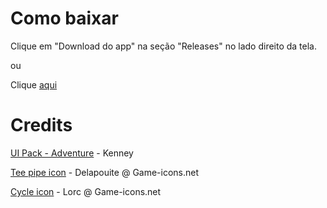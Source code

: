 # Como baixar

Clique em "Download do app" na seção "Releases" no lado direito da tela.

ou

Clique [aqui](https://github.com/m98lima/Asset-Pipeliner/releases)


# Credits

[UI Pack - Adventure](https://kenney.nl/assets/ui-pack-adventure) - Kenney

[Tee pipe icon](https://game-icons.net/1x1/delapouite/tee-pipe.html) - Delapouite @ Game-icons.net

[Cycle icon](https://game-icons.net/1x1/lorc/cycle.html) - Lorc @ Game-icons.net
